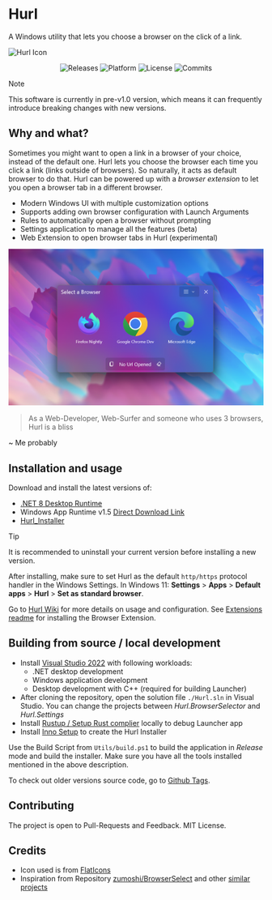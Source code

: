 # Hurl

A Windows utility that lets you choose a browser on the click of a link.

![Hurl Icon](Source/Hurl.BrowserSelector/Assets/internet.ico)

<p align="center">
  <a style="text-decoration:none" href="https://github.com/U-C-S/Hurl/releases">
    <img src="https://img.shields.io/github/v/release/u-c-s/hurl?color=red&label=latest%20version&style=flat-square" alt="Releases" />
  </a>
  <a style="text-decoration:none">
    <img src="https://img.shields.io/badge/platform-Windows%2010%20%26%2011-blue.svg?style=flat-square" alt="Platform" />
  </a>
  <a style="text-decoration:none">
    <img src="https://img.shields.io/github/license/u-c-s/hurl?style=flat-square" alt="License" />
  </a>
  <a style="text-decoration:none" href="https://github.com/U-C-S/Hurl/commits">
    <img src="https://img.shields.io/github/last-commit/u-c-s/hurl?color=orange&style=flat-square" alt="Commits" />
  </a>
</p>

> [!NOTE]
> This software is currently in pre-v1.0 version, which means it can frequently introduce breaking changes with new versions.

## Why and what?

Sometimes you might want to open a link in a browser of your choice, instead of the default one. Hurl lets you choose the browser each time you click a link (links outside of browsers). So naturally, it acts as default browser to do that.
Hurl can be powered up with a _browser extension_ to let you open a browser tab in a different browser.

- Modern Windows UI with multiple customization options
- Supports adding own browser configuration with Launch Arguments
- Rules to automatically open a browser without prompting
- Settings application to manage all the features (beta)
- Web Extension to open browser tabs in Hurl (experimental)

![MainWindow](Docs/Images/HurlMainwindow.png)

> As a Web-Developer, Web-Surfer and someone who uses 3 browsers, Hurl is a bliss

~ Me probably

## Installation and usage

Download and install the latest versions of:

- [.NET 8 Desktop Runtime](https://dotnet.microsoft.com/download/dotnet/8.0)
- Windows App Runtime v1.5 [Direct Download Link](https://aka.ms/windowsappsdk/1.5/latest/windowsappruntimeinstall-x64.exe)
- [Hurl_Installer](https://github.com/U-C-S/Hurl/releases/latest)

> [!TIP]
> It is recommended to uninstall your current version before installing a new version.

After installing, make sure to set Hurl as the default `http/https` protocol handler in the Windows Settings. In Windows 11: **Settings** > **Apps** > **Default apps** > **Hurl** > **Set as standard browser**.

Go to [Hurl Wiki](https://github.com/U-C-S/Hurl/wiki/) for more details on usage and configuration. See [Extensions readme](./Extensions/README.md) for installing the Browser Extension.

## Building from source / local development

- Install [Visual Studio 2022](https://visualstudio.microsoft.com/downloads/) with following workloads:
  - .NET desktop development
  - Windows application development
  - Desktop development with C++ (required for building Launcher)
- After cloning the repository, open the solution file `./Hurl.sln` in Visual Studio. You can change the projects between _Hurl.BrowserSelector_ and _Hurl.Settings_
- Install [Rustup / Setup Rust complier](https://www.rust-lang.org/tools/install) locally to debug Launcher app
- Install [Inno Setup](https://jrsoftware.org/isdl.php) to create the Hurl Installer

Use the Build Script from `Utils/build.ps1` to build the application in _Release_ mode and build the installer. Make sure you have all the tools installed mentioned in the above description.

To check out older versions source code, go to [Github Tags](https://github.com/U-C-S/Hurl/tags).

## Contributing

The project is open to Pull-Requests and Feedback. MIT License.

## Credits

- Icon used is from [FlatIcons](https://www.flaticon.com/free-icon/internet_4861937)
- Inspiration from Repository [zumoshi/BrowserSelect](https://github.com/zumoshi/BrowserSelect) and other [similar projects](https://github.com/U-C-S/Hurl/issues/5)
